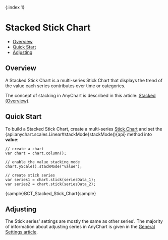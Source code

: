 {:index 1}
# Stacked Stick Chart

* [Overview](#overview)
* [Quick Start](#quick_start)
* [Adjusting](#adjusting)

## Overview

A Stacked Stick Chart is a multi-series Stick Chart that displays the trend of the value each series contributes over time or categories.

The concept of stacking in AnyChart is described in this article: [Stacked (Overview)](../Overview).

## Quick Start

To build a Stacked Stick Chart, create a multi-series [Stick Chart](../../Stick_Chart) and set the {api:anychart.scales.Linear#stackMode}stackMode(){api} method into <strong>value</strong>:

```
// create a chart
var chart = chart.column();

// enable the value stacking mode
chart.yScale().stackMode("value");

// create stick series
var series1 = chart.stick(seriesData_1);
var series2 = chart.stick(seriesData_2);
```

{sample}BCT\_Stacked\_Stick\_Chart{sample}

## Adjusting

The Stick series' settings are mostly the same as other series'. The majority of information about adjusting series in AnyChart is given in the [General Settings article](../../General_Settings).